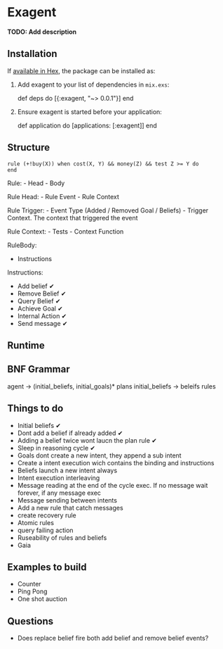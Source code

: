 # Exagent

**TODO: Add description**

## Installation

If [available in Hex](https://hex.pm/docs/publish), the package can be installed as:

  1. Add exagent to your list of dependencies in `mix.exs`:

        def deps do
          [{:exagent, "~> 0.0.1"}]
        end

  2. Ensure exagent is started before your application:

        def application do
          [applications: [:exagent]]
        end

## Structure

```
rule (+!buy(X)) when cost(X, Y) && money(Z) && test Z >= Y do
end
```

Rule:
    - Head
    - Body

Rule Head:
    - Rule Event
    - Rule Context

Rule Trigger:
    - Event Type (Added / Removed Goal / Beliefs)
    - Trigger Context. The context that triggered the event

Rule Context:
    - Tests
    - Context Function

RuleBody:
  - Instructions

Instructions:
- Add belief ✔︎
- Remove Belief ✔︎
- Query Belief ︎✔︎
- Achieve Goal ✔︎
- Internal Action ✔︎
- Send message ✔︎

## Runtime


## BNF Grammar

agent           -> (initial_beliefs, initial_goals)* plans
initial_beliefs -> beleifs rules


## Things to do
- Initial beliefs ✔︎
- Dont add a belief if already added ✔︎
- Adding a belief twice wont laucn the plan rule ✔︎
- Sleep in reasoning cycle ✔︎
- Goals dont create a new intent, they append a sub intent
- Create a intent execution wich contains the binding and instructions
- Beliefs launch a new intent always
- Intent execution interleaving
- Message reading at the end of the cycle exec. If no message wait forever, if any message exec
- Message sending between intents
- Add a new rule that catch messages
- create recovery rule
- Atomic rules
- query failing action
- Ruseability of rules and beliefs
- Gaia

## Examples to build
- Counter
- Ping Pong
- One shot auction
 

## Questions
- Does replace belief fire both add belief and remove belief events?
